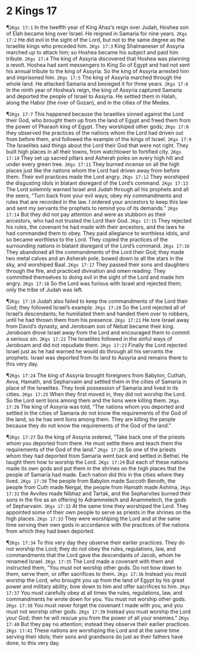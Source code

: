 # 2 Kings 17

¶`2Kgs 17:1` In the twelfth year of King Ahaz’s reign over Judah, Hoshea son of Elah became king over Israel. He reigned in Samaria for nine years.
`2Kgs 17:2` He did evil in the sight of the Lord, but not to the same degree as the Israelite kings who preceded him.
`2Kgs 17:3` King Shalmaneser of Assyria marched up to attack him; so Hoshea became his subject and paid him tribute.
`2Kgs 17:4` The king of Assyria discovered that Hoshea was planning a revolt. Hoshea had sent messengers to King So of Egypt and had not sent his annual tribute to the king of Assyria. So the king of Assyria arrested him and imprisoned him.
`2Kgs 17:5` The king of Assyria marched through the whole land. He attacked Samaria and besieged it for three years.
`2Kgs 17:6` In the ninth year of Hoshea’s reign, the king of Assyria captured Samaria and deported the people of Israel to Assyria. He settled them in Halah, along the Habor (the river of Gozan), and in the cities of the Medes.

¶`2Kgs 17:7` This happened because the Israelites sinned against the Lord their God, who brought them up from the land of Egypt and freed them from the power of Pharaoh king of Egypt. They worshiped other gods;
`2Kgs 17:8` they observed the practices of the nations whom the Lord had driven out from before them, and followed the example of the kings of Israel.
`2Kgs 17:9` The Israelites said things about the Lord their God that were not right. They built high places in all their towns, from watchtower to fortified city.
`2Kgs 17:10` They set up sacred pillars and Asherah poles on every high hill and under every green tree.
`2Kgs 17:11` They burned incense on all the high places just like the nations whom the Lord had driven away from before them. Their evil practices made the Lord angry.
`2Kgs 17:12` They worshiped the disgusting idols in blatant disregard of the Lord’s command.
`2Kgs 17:13` The Lord solemnly warned Israel and Judah through all his prophets and all the seers, “Turn back from your evil ways; obey my commandments and rules that are recorded in the law. I ordered your ancestors to keep this law and sent my servants the prophets to remind you of its demands.”
`2Kgs 17:14` But they did not pay attention and were as stubborn as their ancestors, who had not trusted the Lord their God.
`2Kgs 17:15` They rejected his rules, the covenant he had made with their ancestors, and the laws he had commanded them to obey. They paid allegiance to worthless idols, and so became worthless to the Lord. They copied the practices of the surrounding nations in blatant disregard of the Lord’s command.
`2Kgs 17:16` They abandoned all the commandments of the Lord their God; they made two metal calves and an Asherah pole, bowed down to all the stars in the sky, and worshiped Baal.
`2Kgs 17:17` They passed their sons and daughters through the fire, and practiced divination and omen reading. They committed themselves to doing evil in the sight of the Lord and made him angry.
`2Kgs 17:18` So the Lord was furious with Israel and rejected them; only the tribe of Judah was left.

¶`2Kgs 17:19` Judah also failed to keep the commandments of the Lord their God; they followed Israel’s example.
`2Kgs 17:20` So the Lord rejected all of Israel’s descendants; he humiliated them and handed them over to robbers, until he had thrown them from his presence.
`2Kgs 17:21` He tore Israel away from David’s dynasty, and Jeroboam son of Nebat became their king. Jeroboam drove Israel away from the Lord and encouraged them to commit a serious sin.
`2Kgs 17:22` The Israelites followed in the sinful ways of Jeroboam and did not repudiate them.
`2Kgs 17:23` Finally the Lord rejected Israel just as he had warned he would do through all his servants the prophets. Israel was deported from its land to Assyria and remains there to this very day.

¶`2Kgs 17:24` The king of Assyria brought foreigners from Babylon, Cuthah, Avva, Hamath, and Sepharvaim and settled them in the cities of Samaria in place of the Israelites. They took possession of Samaria and lived in its cities.
`2Kgs 17:25` When they first moved in, they did not worship the Lord. So the Lord sent lions among them and the lions were killing them.
`2Kgs 17:26` The king of Assyria was told, “The nations whom you deported and settled in the cities of Samaria do not know the requirements of the God of the land, so he has sent lions among them. They are killing the people because they do not know the requirements of the God of the land.”

¶`2Kgs 17:27` So the king of Assyria ordered, “Take back one of the priests whom you deported from there. He must settle there and teach them the requirements of the God of the land.”
`2Kgs 17:28` So one of the priests whom they had deported from Samaria went back and settled in Bethel. He taught them how to worship the Lord.
`2Kgs 17:29` But each of these nations made its own gods and put them in the shrines on the high places that the people of Samaria had made. Each nation did this in the cities where they lived.
`2Kgs 17:30` The people from Babylon made Succoth Benoth, the people from Cuth made Nergal, the people from Hamath made Ashima,
`2Kgs 17:31` the Avvites made Nibhaz and Tartak, and the Sepharvites burned their sons in the fire as an offering to Adrammelech and Anammelech, the gods of Sepharvaim.
`2Kgs 17:32` At the same time they worshiped the Lord. They appointed some of their own people to serve as priests in the shrines on the high places.
`2Kgs 17:33` They were worshiping the Lord and at the same time serving their own gods in accordance with the practices of the nations from which they had been deported.

¶`2Kgs 17:34` To this very day they observe their earlier practices. They do not worship the Lord; they do not obey the rules, regulations, law, and commandments that the Lord gave the descendants of Jacob, whom he renamed Israel.
`2Kgs 17:35` The Lord made a covenant with them and instructed them, “You must not worship other gods. Do not bow down to them, serve them, or offer sacrifices to them.
`2Kgs 17:36` Instead you must worship the Lord, who brought you up from the land of Egypt by his great power and military ability; bow down to him and offer sacrifices to him.
`2Kgs 17:37` You must carefully obey at all times the rules, regulations, law, and commandments he wrote down for you. You must not worship other gods.
`2Kgs 17:38` You must never forget the covenant I made with you, and you must not worship other gods.
`2Kgs 17:39` Instead you must worship the Lord your God; then he will rescue you from the power of all your enemies.”
`2Kgs 17:40` But they pay no attention; instead they observe their earlier practices.
`2Kgs 17:41` These nations are worshiping the Lord and at the same time serving their idols; their sons and grandsons do just as their fathers have done, to this very day.

